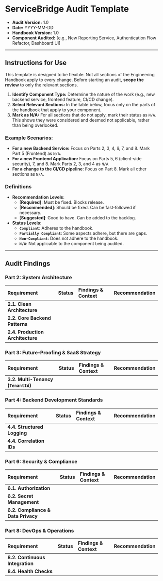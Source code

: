 # ServiceBridge Audit Template

*   **Audit Version:** 1.0
*   **Date:** YYYY-MM-DD
*   **Handbook Version:** 1.0
*   **Component Audited:** [e.g., New Reporting Service, Authentication Flow Refactor, Dashboard UI]

---

## **Instructions for Use**

This template is designed to be flexible. Not all sections of the Engineering Handbook apply to every change. Before starting an audit, **scope the review** to only the relevant sections.

1.  **Identify Component Type:** Determine the nature of the work (e.g., new backend service, frontend feature, CI/CD change).
2.  **Select Relevant Sections:** In the table below, focus only on the parts of the handbook that apply to your component.
3.  **Mark as N/A:** For all sections that do not apply, mark their status as `N/A`. This shows they were considered and deemed not applicable, rather than being overlooked.

### **Example Scenarios:**

*   **For a new Backend Service:** Focus on Parts 2, 3, 4, 6, 7, and 8. Mark Part 5 (Frontend) as `N/A`.
*   **For a new Frontend Application:** Focus on Parts 5, 6 (client-side security), 7, and 8. Mark Parts 2, 3, and 4 as `N/A`.
*   **For a change to the CI/CD pipeline:** Focus on Part 8. Mark all other sections as `N/A`.

### **Definitions**

*   **Recommendation Levels:**
    *   **[Required]**: Must be fixed. Blocks release.
    *   **[Recommended]**: Should be fixed. Can be fast-followed if necessary.
    *   **[Suggested]**: Good to have. Can be added to the backlog.
*   **Status Levels:**
    *   **`Compliant`**: Adheres to the handbook.
    *   **`Partially Compliant`**: Some aspects adhere, but there are gaps.
    *   **`Non-Compliant`**: Does not adhere to the handbook.
    *   **`N/A`**: Not applicable to the component being audited.

---

## **Audit Findings**

### **Part 2: System Architecture**

| Requirement | Status | Findings & Context | Recommendation |
| :--- | :--- | :--- | :--- |
| **2.1. Clean Architecture** | | | |
| **2.2. Core Backend Patterns** | | | |
| **2.4. Production Architecture** | | | |

### **Part 3: Future-Proofing & SaaS Strategy**

| Requirement | Status | Findings & Context | Recommendation |
| :--- | :--- | :--- | :--- |
| **3.2. Multi-Tenancy (`TenantId`)** | | | |

### **Part 4: Backend Development Standards**

| Requirement | Status | Findings & Context | Recommendation |
| :--- | :--- | :--- | :--- |
| **4.4. Structured Logging** | | | |
| **4.4. Correlation IDs** | | | |

### **Part 6: Security & Compliance**

| Requirement | Status | Findings & Context | Recommendation |
| :--- | :--- | :--- | :--- |
| **6.1. Authorization** | | | |
| **6.2. Secret Management** | | | |
| **6.2. Compliance & Data Privacy** | | | |

### **Part 8: DevOps & Operations**

| Requirement | Status | Findings & Context | Recommendation |
| :--- | :--- | :--- | :--- |
| **8.2. Continuous Integration** | | | |
| **8.4. Health Checks** | | | |
